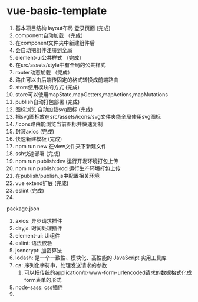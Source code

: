 # vue-basic-template
1. 基本项目结构 layout布局 登录页面 (完成)
2. component自动加载 （完成）
 1. 在component文件夹中新建组件后
 2. 会自动把组件注册到全局
3. element-ui公共样式 （完成）
 1. 在src/assets/style中有全局的公共样式
4. router动态加载 （完成）
 1. 路由可以由后端传固定的格式转换成前端路由
5. store使用模块的方式 (完成)
 1. store可以使用mapState,mapGetters,mapActions,mapMutations
6. publish自动打包部署 (完成)
7. 图标浏览 自动加载svg图标 (完成)
 1. 把svg图标放在src/assets/icons/svg文件夹能全局使用svg图标
 2. /icons路由能浏览当前图标并快速复制
8. 封装axios (完成)
9. 快速新建模板 (完成)
 1. npm run new 在view文件夹下新建文件
10. ssh快速部署 (完成)
 1. npm run publish:dev 运行开发环境打包上传
 2. npm run publish:prod 运行生产环境打包上传
 3. 在publish/publish.js中配置相关环境
11. vue extend扩展 (完成)
12. eslint (完成)
13. 


package.json
 1. axios: 异步请求插件
 2. dayjs: 时间处理插件
 3. element-ui: UI组件
 4. eslint: 语法校验
 5. jsencrypt: 加密算法
 6. lodash: 是一个一致性、模块化、高性能的 JavaScript 实用工具库
 7. qs: 序列化字符串，处理发送请求的参数 
    1. 可以把传统的application/x-www-form-urlencoded请求的数据格式化成form表单的形式
 8. node-sass: css插件
 9. 





